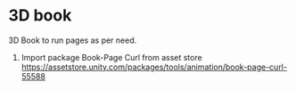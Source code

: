 # 3D book
3D Book to run pages as per need. 

1. Import package Book-Page Curl from asset store https://assetstore.unity.com/packages/tools/animation/book-page-curl-55588 
